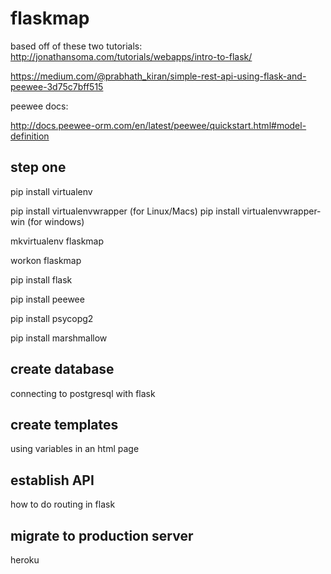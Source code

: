 
# flaskmap
based off of these two tutorials:
http://jonathansoma.com/tutorials/webapps/intro-to-flask/

https://medium.com/@prabhath_kiran/simple-rest-api-using-flask-and-peewee-3d75c7bff515

peewee docs:

http://docs.peewee-orm.com/en/latest/peewee/quickstart.html#model-definition

## step one
pip install virtualenv

pip install virtualenvwrapper (for Linux/Macs)
pip install virtualenvwrapper-win (for windows)

mkvirtualenv flaskmap

workon flaskmap

pip install flask

pip install peewee

pip install psycopg2

pip install marshmallow

## create database
connecting to postgresql with flask

## create templates
using variables in an html page

## establish API
how to do routing in flask

## migrate to production server
heroku
